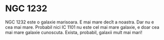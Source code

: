 # NGC 1232

NGC 1232 este o galaxie marisoara. E mai mare decît a noastra. Dar nu e cea mai
mare. Probabil nici IC 1101 nu este cel mai mare galaxie, e doar cea mai mare
galaxie cunoscuta. Exista, probabil, galaxii mult mai mari!

